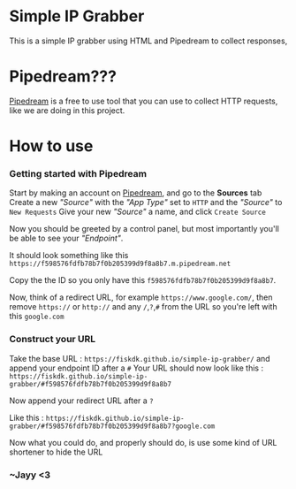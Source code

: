 # Simple IP Grabber

This is a simple IP grabber using HTML and Pipedream to collect responses,

# Pipedream???

[Pipedream]("https://pipedream.com") is a free to use tool that you can use to collect HTTP requests, like we are doing in this project.

# How to use

### Getting started with Pipedream

Start by making an account on [Pipedream]("https://pipedream.com"), and go to the **Sources** tab
Create a new *"Source"* with the *"App Type"* set to `HTTP` and the *"Source"* to `New Requests`
Give your new *"Source"* a name, and click `Create Source`

Now you should be greeted by a control panel, but most importantly you'll be able to see your *"Endpoint"*.

It should look something like this `https://f598576fdfb78b7f0b205399d9f8a8b7.m.pipedream.net`

Copy the the ID so you only have this `f598576fdfb78b7f0b205399d9f8a8b7`.

Now, think of a redirect URL, for example `https://www.google.com/`, then remove `https://` or `http://` and any `/`,`?`,`#` from the URL so you're left with this `google.com`

### Construct your URL

Take the base URL : `https://fiskdk.github.io/simple-ip-grabber/` and append your endpoint ID after a `#`
Your URL should now look like this : `https://fiskdk.github.io/simple-ip-grabber/#f598576fdfb78b7f0b205399d9f8a8b7`

Now append your redirect URL after a `?`

Like this : `https://fiskdk.github.io/simple-ip-grabber/#f598576fdfb78b7f0b205399d9f8a8b7?google.com`

Now what you could do, and properly should do, is use some kind of URL shortener to hide the URL

### ~Jayy <3
